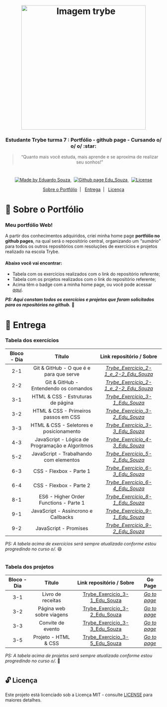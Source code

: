<h1 align="center">
    <img alt="Imagem trybe" src="https://i.ibb.co/d4W2x4g/trybe.png" width="400px" />
</h1>

<h3 align="center">
  Estudante Trybe turma 7 : Portfólio - github page - Cursando o/ o/ o/ :star:
</h3>

<blockquote align="center">“Quanto mais você estuda, mais aprende e se aproxima de realizar seu sonhos!”</blockquote>

<h1></h1>

<p align="center">

  <a href="https://www.linkedin.com/in/eduardosouzaprogrammer/" target="_blank">
    <img alt="Made by Eduardo Souza" src="https://img.shields.io/badge/made%20by-Edu%20Souza-%23F8952D">
  </a>&nbsp;

 <a href="https://edusouza-programmer.github.io/" target="_blank">
<img alt="Github page Edu_Souza " src="https://img.shields.io/badge/Github%20page-Edu_Souza-orange">
</a>&nbsp;

  <a href="LICENSE" >
    <img alt="License" src="https://img.shields.io/badge/license-MIT-%23F8952D">
  </a>

</p>

<p align="center">
  <a href="#rocket-Sobre-o-Portfólio">Sobre o Portfólio</a>&nbsp;&nbsp;|&nbsp;&nbsp;
  <a href="#postbox-Entrega"">Entrega</a>&nbsp;&nbsp;|&nbsp;&nbsp;
  <a href="#unlock-Licença">Licença</a>
</p>

# :rocket: Sobre o Portfólio

### Meu portfólio Web!

A partir dos conhecimentos adquiridos, criei minha home page **portfólio no github pages**, na qual será o repositório central, organizando um _"sumário"_ para todos os outros repositórios com resoluções de exercícios e projetos realizado na escola Trybe.

#### Abaixo você vai encontrar:

- Tabela com os exercícios realizados com o link do repositório referente;
- Tabela com os projetos realizados com o link do repositório referente;
- Acima têm o badge com a minha home page, ou você pode acessar _[aqui](https://edusouza-programmer.github.io/)_.

**_PS: Aqui constam todos os exercícios e projetos que foram solicitados para os repositórios no github._** :running:

# :postbox: Entrega

### Tabela dos exercícios

| Bloco - Dia |                     Título                      |                                              Link repositório / Sobre                                               |
| :---------: | :---------------------------------------------: | :-----------------------------------------------------------------------------------------------------------------: |
|     2-1     |     Git & GitHub - O que é e para que serve     | _[Trybe_Exercicio_2-1_e_2-2_Edu_Souza](https://github.com/EduSouza-programmer/Trybe_Exercicio_2-1_e_2-2_Edu_Souza)_ |
|     2-2     |      Git & GitHub - Entendendo os comandos      | _[Trybe_Exercicio_2-1_e_2-2_Edu_Souza](https://github.com/EduSouza-programmer/Trybe_Exercicio_2-1_e_2-2_Edu_Souza)_ |
|     3-1     |        HTML & CSS - Estruturas de página        |       _[Trybe_Exercicio_3-1_Edu_Souza](https://github.com/EduSouza-programmer/Trybe_Exercicio_3-1_Edu_Souza)_       |
|     3-2     |      HTML & CSS - Primeiros passos em CSS       |       _[Trybe_Exercicio_3-2_Edu_Souza](https://github.com/EduSouza-programmer/Trybe_Exercicio_3-2_Edu_Souza)_       |
|     3-3     |     HTML & CSS - Seletores e posicionamento     |       _[Trybe_Exercicio_3-3_Edu_Souza](https://github.com/EduSouza-programmer/Trybe_Exercicio_3-3_Edu_Souza)_       |
|     4-3     | JavaScript - Lógica de Programação e Algoritmos |       _[Trybe_Exercicio_4-3_Edu_Souza](https://github.com/EduSouza-programmer/Trybe_Exercicio_4-3_Edu_Souza)_       |
|     5-2     |     JavaScript - Trabalhando com elementos      |       _[Trybe_Exercicio_5-2_Edu_Souza](https://github.com/EduSouza-programmer/Trybe_Exercicio_5-2_Edu_Souza)_       |
|     6-3     |             CSS - Flexbox - Parte 1             |       _[Trybe_Exercicio_6-3_Edu_Souza](https://github.com/EduSouza-programmer/Trybe_Exercicio_6-3_Edu_Souza)_       |
|     6-4     |             CSS - Flexbox - Parte 2             |       _[Trybe_Exercicio_6-4_Edu_Souza](https://github.com/EduSouza-programmer/Trybe_Exercicio_6-4_Edu_Souza)_       |
|     8-1     |     ES6 - Higher Order Functions - Parte 1      |       _[Trybe_Exercicio_8-1_Edu_Souza](https://github.com/EduSouza-programmer/Trybe_Exercicio_8-1_Edu_Souza)_       |
|     9-1     |       JavaScript - Assíncrono e Callbacks       |       _[Trybe_Exercicio_9-1_Edu_Souza](https://github.com/EduSouza-programmer/Trybe_Exercicio_9-1_Edu_Souza)_       |
|     9-2     |              JavaScript - Promises              |       _[Trybe_Exercicio_9-2_Edu_Souza](https://github.com/EduSouza-programmer/Trybe_Exercicio_9-2_Edu_Souza)_       |

_PS: A tabela acima de exercícios será sempre atualizada conforme estou progredindo no curso o/._ :smile:

#

### Tabela dos projetos

| Bloco - Dia |          Título          |                Link repositório / Sobre                 |                Go Page                 |
| :---------: | :----------------------: | :-----------------------------------------------------: | :------------------------------------: |
|     3-1     |    Livro de receitas     | [Trybe_Exercicio_3-1_Edu_Souza](https://bit.ly/2Ej92q4) | _[Go to page](https://bit.ly/3j6Goan)_ |
|     3-2     | Página web sobre viagens | [Trybe_Exercicio_3-2_Edu_Souza](https://bit.ly/3hpqAPG) | _[Go to page](https://bit.ly/2CTWSDt)_ |
|     3-3     |    Convite de evento     | [Trybe_Exercicio_3-3_Edu_Souza](https://bit.ly/3lbABSZ) | _[Go to page](https://bit.ly/31o5Hig)_ |
|     3-5     |   Projeto - HTML & CSS   | [Trybe_Exercicio_3-5_Edu_Souza](https://bit.ly/3luM3cd) | _[Go to page](https://bit.ly/2YOkRLV)_ |

_PS: A tabela acima de projetos será sempre atualizada conforme estou progredindo no curso o/._ :muscle:

#

## :unlock: Licença

Este projeto está licenciado sob a Licença MIT - consulte [LICENSE](https://opensource.org/licenses/MIT) para maiores detalhes.

